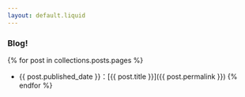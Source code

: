 ```yaml
---
layout: default.liquid
---
```

<h3 class="subtitle">Blog!</h3>

{% for post in collections.posts.pages %}
* {{ post.published_date }}：[{{ post.title }}]({{ post.permalink }})
{% endfor %}
